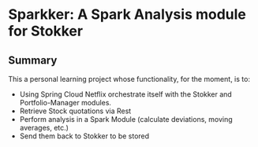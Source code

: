 # Sparkker: A Spark Analysis module for Stokker

## Summary

This a personal learning project whose functionality, for the moment, is to:
- Using Spring Cloud Netflix orchestrate itself with the Stokker and Portfolio-Manager modules.
- Retrieve Stock quotations via Rest
- Perform analysis in a Spark Module (calculate deviations, moving averages, etc.)
- Send them back to Stokker to be stored

